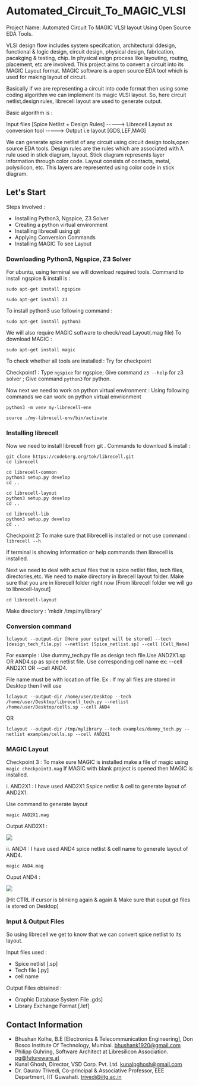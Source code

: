 # Automated_Circuit_To_MAGIC_VLSI
Project Name: Automated Circuit To MAGIC VLSI layout Using Open Source EDA Tools.

VLSI design flow includes system specifcation, architectural ddesign, functional & logic design, circuit design, physical design, fabrication, pacakging & testing, chip. In physical esign process like  layouting, routing, placement, etc are involved.
This project aims to convert a circuit into its MAGIC Layout format. MAGIC software is a open source EDA tool which is used for making layout of circuit. 

Basically if we are representing a circuit into code format then using some coding algorithm we can implement its magic VLSI layout.
So, here circuit netlist,design rules, librecell layout are used to generate output.

Basic algorithm is :  


Input files [Spice Netlist + Design Rules]   ----->   Librecell Layout as conversion tool    ----->    Output i.e layout [GDS,LEF,MAG]

We can generate spice netlist of any circuit using circuit design tools,open source EDA tools. Design rules are the rules which are associated with ƛ rule used in stick diagram, layout. Stick diagram represents layer information through color code. Layout consists of contacts, metal, polysilicon, etc. This layers are represented using color code in stick diagram.

## Let's Start

Steps Involved : 

- Installing Python3, Ngspice, Z3 Solver
- Creating a python virtual environment
- Installing librecell using git
- Applying Conversion Commands
- Installing MAGIC To see Layout

### Downloading Python3, Ngspice, Z3 Solver 

For ubuntu, using terminal we will download required tools.
Command to install ngspice & install  is : 
```
sudo apt-get install ngspice

sudo apt-get install z3
```

To install python3 use following command : 
```
sudo apt-get install python3
```

We will also require MAGIC software to check/read Layout(.mag file)
To download MAGIC :

```
sudo apt-get install magic
```

To check whether all tools are installed : Try for checkpoint

Checkpoint1 : Type `ngspice` for ngspice; Give command `z3 --help` for z3 solver ; Give command `python3` for python.

Now next we need to work on python virtual environment :
Using following commands we can work on python virtual envrionment

```
python3 -m venv my-librecell-env

source ./my-librecell-env/bin/activate
```
### Installing librecell

Now we need to install librecell from git .
Commands to download & install :
```
git clone https://codeberg.org/tok/librecell.git
cd librecell
```

```
cd librecell-common
python3 setup.py develop
cd ..
```

```
cd librecell-layout
python3 setup.py develop
cd ..
```

```
cd librecell-lib
python3 setup.py develop
cd ..
```

Checkpoint 2: 
To make sure that llibrecell is installed or not use command :
`librecell --h`

If terminal is showing information or help commands then librecell is installed.

Next we need to deal with actual files that is spice netlist files, tech files, directories,etc.
 We need to make directory in lbrecell layout folder.
 Make sure that you are in librecell folder right now [From librecell folder we will go to librecell-layout]
 
 `cd librecell-layout`
 
 Make directory :
 'mkdir /tmp/mylibrary'
 
 ### Conversion command
 
 ```
 lclayout --output-dir [Here your output will be stored] --tech [design_tech_file.py] --netlist [Spice_netlist.sp] --cell [Cell_Name]
 ````
 
 For example : Use dummy_tech.py file as design tech file.Use AND2X1.sp OR AND4.sp as spice netlist file. Use corresponding cell name ex: --cell AND2X1   OR   --cell AND4.
 
 File name must be with location of file. Ex : If my all files are stored in Desktop then I will use 
 ```
 lclayout --output-dir /home/user/Desktop --tech /home/user/Desktop/librecell_tech.py --netlist /home/user/Desktop/cells.sp --cell AND4
 ```
 OR 
 
 ```
 lclayout --output-dir /tmp/mylibrary --tech examples/dummy_tech.py --netlist examples/cells.sp --cell AND2X1
 
 ```
 
 ### MAGIC Layout 
 
 Checkpoint 3 : To make sure MAGIC is installed make a file of magic using `magic checkpoint3.mag`
 If MAGIC with blank project is opened then MAGIC is installed.
 
 i. AND2X1 : I have used AND2X1 Sspice netlist & cell to generate layout of AND2X1.
 
 Use command to generate layout 
 
 ```
 magic AND2X1.mag
 
 ```
 
 Output AND2X1 :
 
 <img src ="https://github.com/BhushanKolhe1920/internship_project_Automated_Circuit_To_VLSI_Layout/blob/master/Images/Output_AND2X1_SS.png">
 
 ii. AND4 : I have used AND4 spice netlist & cell name to generate layout of AND4.
 
 ```
 magic AND4.mag
 
 ```
 
 Ouput AND4 :
 
 <img src ="https://github.com/BhushanKolhe1920/internship_project_Automated_Circuit_To_VLSI_Layout/blob/master/Images/Output_AND4_SS.png">
 
 [Hit CTRL if cursor is blinking again & again & Make sure that ouput gd files is stored on Desktop]
 
 ### Input & Output Files
 
 So using librecell we get to know that we can convert spice netlist to its layout.
 
 Input files used :   
 - Spice netlist [.sp]
 - Tech file [.py]
 - cell name
                      
 Output Files obtained :  
 - Graphic Database System File .gds]
 - Library Exchange Format [.lef]
 
 ## Contact Information 
 
 - Bhushan Kolhe, B.E [Electronics & Telecommunication Engineering], Don Bosco Institute Of Technology, Mumbai. bhushank1920@gmail.com
 - Philipp Guhring, Software Architect at Libresilicon Association. pg@futureware.at
 - Kunal Ghosh, Director, VSD Corp. Pvt. Ltd. kunalpghosh@gmail.com
 - Dr. Gaurav Trivedi, Co-principal & Associative Professor, EEE Department, IIT Guwahati. trivedi@iitg.ac.in

